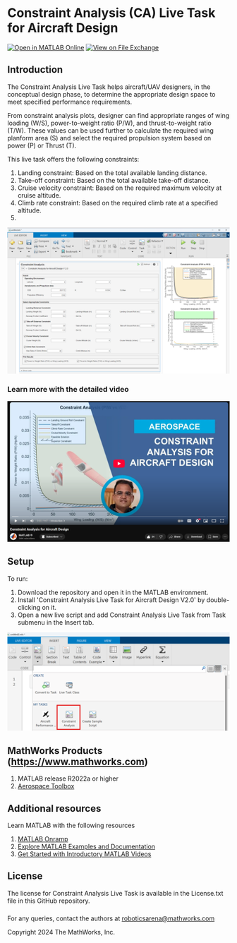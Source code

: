 # Constraint Analysis (CA) Live Task for Aircraft Design

[![Open in MATLAB Online](https://www.mathworks.com/images/responsive/global/open-in-matlab-online.svg)](https://matlab.mathworks.com/open/github/v1?repo=mathworks/Constraint-Analysis-Live-Task-for-Aircraft-Design)
[![View <File Exchange Title> on File Exchange](https://www.mathworks.com/matlabcentral/images/matlab-file-exchange.svg)](https://in.mathworks.com/matlabcentral/fileexchange/169362-constraint-analysis-live-task-for-aircraft-design)

<!-- Add this icon to the README if this repo also appears on File Exchange via the "Connect to GitHub" feature --><!-- Add this icon to the README if this repo also appears on File Exchange via the "Connect to GitHub" feature --><!-- Add this icon to the README if this repo also appears on File Exchange via the "Connect to GitHub" feature --><!-- Add .this icon to the README if this repo also appears on File Exchange via the "Connect to GitHub" feature --><!-- Add this icon to the README if this repo also appears on File Exchange via the "Connect to GitHub" feature --><!-- Add this icon to the README if this repo also appears on File Exchange via the "Connect to GitHub" feature --><!-- Add this icon to the README if this repo also appears on File Exchange via the "Connect to GitHub" feature --><!-- Add this icon to the README if this repo also appears on File Exchange via the "Connect to GitHub" feature --><!-- Add this icon to the README if this repo also appears on File Exchange via the "Connect to GitHub" feature --><!-- Add this icon to the README if this repo also appears on File Exchange via the "Connect to GitHub" feature --><!-- Add this icon to the README if this repo also appears on File Exchange via the "Connect to GitHub" feature --><!-- Add this icon to the README if this repo also appears on File Exchange via the "Connect to GitHub" feature --><!-- Add this icon to the README if this repo also appears on File Exchange via the "Connect to GitHub" feature --><!-- Add this icon to the README if this repo also appears on File Exchange via the "Connect to GitHub" feature --><!-- Add this icon to the README if this repo also appears on File Exchange via the "Connect to GitHub" feature --> 



## Introduction



The Constraint Analysis Live Task helps aircraft/UAV designers, in the conceptual design phase, to determine the appropriate design space to meet specified performance requirements. 

From constraint analysis plots, designer can find appropriate ranges of wing loading (W/S), power-to-weight ratio (P/W), and thrust-to-weight ratio (T/W). These values can be used further to calculate the required wing planform area (S) and select the required propulsion system based on power (P) or Thrust (T).

This live task offers the following constraints:
1.	Landing constraint: Based on the total available landing distance.
2.	Take-off constraint: Based on the total available take-off distance.
3.	Cruise velocity constraint: Based on the required maximum velocity at cruise altitude.
4.	Climb rate constraint: Based on the required climb rate at a specified altitude.
5.	

<tr>
<td> <img src="Images/LiveTask.png" alt="Constraint Analysis Live Task Example" width="800px"/> </td> 
</tr>

### Learn more with the detailed video

<a href="https://www.youtube.com/watch?v=m4_I4ENg_cc" target="_blank">
  <img src="Images/YT Thumbanil.png" alt="Watch the video" width="800">
</a>



<!-- ## How to use it?
For detailed information on various inputs-outputs, and how to use the Constraint Analysis Live Task, please refer [Live Task Documentation](Live_Task_Documentation.md).  -->


## Setup
To run: 
1.	Download the repository and open it in the MATLAB environment.
2.	Install 'Constraint Analysis Live Task for Aircraft Design V2.0' by double-clicking on it.
3.	Open a new live script and add Constraint Analysis Live Task from Task submenu in the Insert tab.
 <td> <img src="Images/CASearch.png" alt="CA Search" width="800px""/> </td>


## MathWorks Products (https://www.mathworks.com)
<!--- Make sure you have a License.txt within your Repo --->
1. MATLAB release R2022a or higher
2. [Aerospace Toolbox](https://in.mathworks.com/help/aerotbx/)


## Additional resources
Learn MATLAB with the following resources
1. [MATLAB Onramp](https://matlabacademy.mathworks.com/details/matlab-onramp/gettingstarted)
2. [Explore MATLAB  Examples and Documentation](https://in.mathworks.com/help/matlab/getting-started-with-matlab.html)
3. [Get Started with Introductory MATLAB Videos](https://in.mathworks.com/videos.html#matlabgetstarted)

## License
<!--- Make sure you have a License.txt within your Repo --->

The license for Constraint Analysis Live Task is available in the License.txt file in this GitHub repository.




### 


For any queries, contact the authors at roboticsarena@mathworks.com
<!--- Make sure you have a License.txt within your Repo --->




<!--- Make sure you have a License.txt within your Repo --->
Copyright 2024 The MathWorks, Inc.





